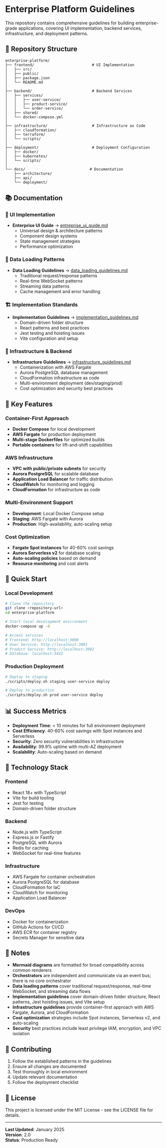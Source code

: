 # Enterprise Platform Guidelines

This repository contains comprehensive guidelines for building enterprise-grade applications, covering UI implementation, backend services, infrastructure, and deployment patterns.

## 📁 Repository Structure

```
enterprise-platform/
├── frontend/                          # UI Implementation
│   ├── src/
│   ├── public/
│   ├── package.json
│   └── README.md
│
├── backend/                           # Backend Services
│   ├── services/
│   │   ├── user-service/
│   │   ├── product-service/
│   │   └── order-service/
│   ├── shared/
│   └── docker-compose.yml
│
├── infrastructure/                    # Infrastructure as Code
│   ├── cloudformation/
│   ├── terraform/
│   └── scripts/
│
├── deployment/                        # Deployment Configuration
│   ├── docker/
│   ├── kubernetes/
│   └── scripts/
│
└── docs/                             # Documentation
    ├── architecture/
    ├── api/
    └── deployment/
```

## 📚 Documentation

### 🎨 UI Implementation
- **Enterprise UI Guide** → [entreprise_ui_guide.md](./entreprise_ui_guide.md)
  - Universal design & architecture patterns
  - Component design systems
  - State management strategies
  - Performance optimization

### 🔄 Data Loading Patterns
- **Data Loading Guidelines** → [data_loading_guidelines.md](./data_loading_guidelines.md)
  - Traditional request/response patterns
  - Real-time WebSocket patterns
  - Streaming data patterns
  - Cache management and error handling

### 🏗️ Implementation Standards
- **Implementation Guidelines** → [implementation_guidelines.md](./implementation_guidelines.md)
  - Domain-driven folder structure
  - React patterns and best practices
  - Jest testing and hoisting issues
  - Vite configuration and setup

### 🚀 Infrastructure & Backend
- **Infrastructure Guidelines** → [infrastructure_guidelines.md](./infrastructure_guidelines.md)
  - Containerization with AWS Fargate
  - Aurora PostgreSQL database management
  - CloudFormation infrastructure as code
  - Multi-environment deployment (dev/staging/prod)
  - Cost optimization and security best practices

## 🎯 Key Features

### Container-First Approach
- **Docker Compose** for local development
- **AWS Fargate** for production deployment
- **Multi-stage Dockerfiles** for optimized builds
- **Portable containers** for lift-and-shift capabilities

### AWS Infrastructure
- **VPC with public/private subnets** for security
- **Aurora PostgreSQL** for scalable database
- **Application Load Balancer** for traffic distribution
- **CloudWatch** for monitoring and logging
- **CloudFormation** for infrastructure as code

### Multi-Environment Support
- **Development**: Local Docker Compose setup
- **Staging**: AWS Fargate with Aurora
- **Production**: High-availability, auto-scaling setup

### Cost Optimization
- **Fargate Spot instances** for 40-60% cost savings
- **Aurora Serverless v2** for database scaling
- **Auto-scaling policies** based on demand
- **Resource monitoring** and cost alerts

## 🚀 Quick Start

### Local Development
```bash
# Clone the repository
git clone <repository-url>
cd enterprise-platform

# Start local development environment
docker-compose up -d

# Access services
# Frontend: http://localhost:3000
# User Service: http://localhost:3001
# Product Service: http://localhost:3002
# Database: localhost:5432
```

### Production Deployment
```bash
# Deploy to staging
./scripts/deploy.sh staging user-service deploy

# Deploy to production
./scripts/deploy.sh prod user-service deploy
```

## 📊 Success Metrics

- **Deployment Time**: < 10 minutes for full environment deployment
- **Cost Efficiency**: 40-60% cost savings with Spot instances and Serverless
- **Security**: Zero security vulnerabilities in infrastructure
- **Availability**: 99.9% uptime with multi-AZ deployment
- **Scalability**: Auto-scaling based on demand

## 🔧 Technology Stack

### Frontend
- React 18+ with TypeScript
- Vite for build tooling
- Jest for testing
- Domain-driven folder structure

### Backend
- Node.js with TypeScript
- Express.js or Fastify
- PostgreSQL with Aurora
- Redis for caching
- WebSocket for real-time features

### Infrastructure
- AWS Fargate for container orchestration
- Aurora PostgreSQL for database
- CloudFormation for IaC
- CloudWatch for monitoring
- Application Load Balancer

### DevOps
- Docker for containerization
- GitHub Actions for CI/CD
- AWS ECR for container registry
- Secrets Manager for sensitive data

## 📝 Notes

- **Mermaid diagrams** are formatted for broad compatibility across common renderers
- **Orchestrators** are independent and communicate via an event bus; there is no core orchestrator
- **Data loading patterns** cover traditional request/response, real-time WebSocket, and streaming data flows
- **Implementation guidelines** cover domain-driven folder structure, React patterns, Jest hoisting issues, and Vite setup
- **Infrastructure guidelines** provide container-first approach with AWS Fargate, Aurora, and CloudFormation
- **Cost optimization** strategies include Spot instances, Serverless v2, and auto-scaling
- **Security** best practices include least privilege IAM, encryption, and VPC isolation

## 🤝 Contributing

1. Follow the established patterns in the guidelines
2. Ensure all changes are documented
3. Test thoroughly in local environment
4. Update relevant documentation
5. Follow the deployment checklist

## 📄 License

This project is licensed under the MIT License - see the LICENSE file for details.

---

**Last Updated**: January 2025  
**Version**: 2.0  
**Status**: Production Ready